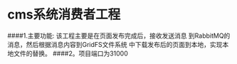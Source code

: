 
# cms系统消费者工程

####1.主要功能:
该工程主要是在页面发布完成后，接收发送消息
到RabbitMQ的消息，然后根据消息内容到GridFS文件系统
中下载发布后的页面到本地，实现本地文件的替换。
####2。项目端口为31000
